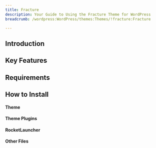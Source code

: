 ```yaml
---
title: Fracture
description: Your Guide to Using the Fracture Theme for WordPress
breadcrumb: /wordpress:WordPress/themes:Themes/!fracture:Fracture

---
```


Introduction
-----

Key Features
-----

Requirements
-----

How to Install
-----

#### Theme

#### Theme Plugins

#### RocketLauncher

#### Other Files